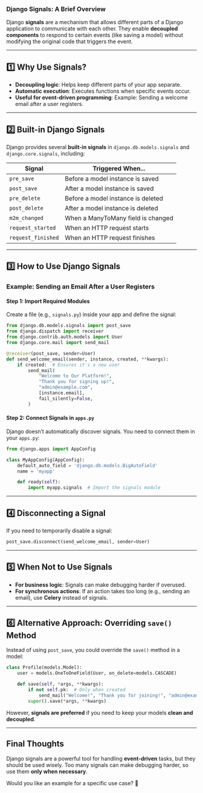 ### **Django Signals: A Brief Overview**
Django **signals** are a mechanism that allows different parts of a Django application to communicate with each other. They enable **decoupled components** to respond to certain events (like saving a model) without modifying the original code that triggers the event.

---

## **1️⃣ Why Use Signals?**
- **Decoupling logic**: Helps keep different parts of your app separate.
- **Automatic execution**: Executes functions when specific events occur.
- **Useful for event-driven programming**: Example: Sending a welcome email after a user registers.

---

## **2️⃣ Built-in Django Signals**
Django provides several **built-in signals** in `django.db.models.signals` and `django.core.signals`, including:

| Signal             | Triggered When... |
|--------------------|------------------|
| `pre_save`        | Before a model instance is saved |
| `post_save`       | After a model instance is saved |
| `pre_delete`      | Before a model instance is deleted |
| `post_delete`     | After a model instance is deleted |
| `m2m_changed`     | When a ManyToMany field is changed |
| `request_started` | When an HTTP request starts |
| `request_finished` | When an HTTP request finishes |

---

## **3️⃣ How to Use Django Signals**
### **Example: Sending an Email After a User Registers**
#### **Step 1: Import Required Modules**
Create a file (e.g., `signals.py`) inside your app and define the signal:
```python
from django.db.models.signals import post_save
from django.dispatch import receiver
from django.contrib.auth.models import User
from django.core.mail import send_mail

@receiver(post_save, sender=User)
def send_welcome_email(sender, instance, created, **kwargs):
    if created:  # Ensures it's a new user
        send_mail(
            "Welcome to Our Platform!",
            "Thank you for signing up!",
            "admin@example.com",
            [instance.email],
            fail_silently=False,
        )
```

#### **Step 2: Connect Signals in `apps.py`**
Django doesn’t automatically discover signals. You need to connect them in your `apps.py`:
```python
from django.apps import AppConfig

class MyAppConfig(AppConfig):
    default_auto_field = 'django.db.models.BigAutoField'
    name = 'myapp'

    def ready(self):
        import myapp.signals  # Import the signals module
```

---

## **4️⃣ Disconnecting a Signal**
If you need to temporarily disable a signal:
```python
post_save.disconnect(send_welcome_email, sender=User)
```

---

## **5️⃣ When Not to Use Signals**
- **For business logic**: Signals can make debugging harder if overused.
- **For synchronous actions**: If an action takes too long (e.g., sending an email), use **Celery** instead of signals.

---

## **6️⃣ Alternative Approach: Overriding `save()` Method**
Instead of using `post_save`, you could override the `save()` method in a model:
```python
class Profile(models.Model):
    user = models.OneToOneField(User, on_delete=models.CASCADE)

    def save(self, *args, **kwargs):
        if not self.pk:  # Only when created
            send_mail("Welcome!", "Thank you for joining!", "admin@example.com", [self.user.email])
        super().save(*args, **kwargs)
```
However, **signals are preferred** if you need to keep your models **clean and decoupled**.

---

## **Final Thoughts**
Django signals are a powerful tool for handling **event-driven** tasks, but they should be used wisely. Too many signals can make debugging harder, so use them **only when necessary**.

Would you like an example for a specific use case? 🚀